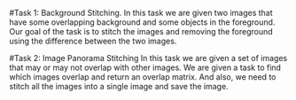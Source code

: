 #Task 1: Background Stitching.
In this task we are given two images that have some overlapping background and some objects in the foreground. 
Our goal of the task is to stitch the images and removing the foreground using the difference between the two images.

#Task 2: Image Panorama Stitching
In this task we are given a set of images that may or may not overlap with other images.
We are given a task to find which images overlap and return an overlap matrix. 
And also, we need to stitch all the images into a single image and save the image.

